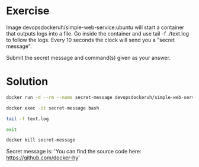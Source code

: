 # Exercise
Image devopsdockeruh/simple-web-service:ubuntu will start a container that outputs logs into a file. Go inside the container and use tail -f ./text.log to follow the logs. Every 10 seconds the clock will send you a "secret message".

Submit the secret message and command(s) given as your answer.

# Solution
```bash
docker run -d --rm --name secret-message devopsdockeruh/simple-web-service:ubuntu

docker exec -it secret-message bash

tail -f text.log

exit

docker kill secret-message
```

Secret message is: 'You can find the source code here: https://github.com/docker-hy'